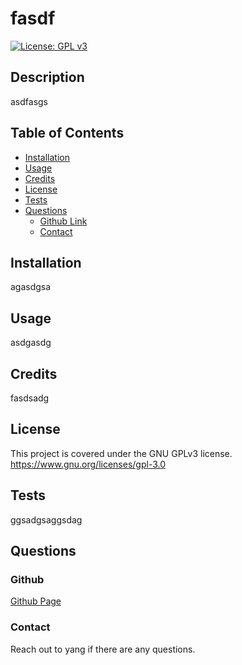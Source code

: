 
  # fasdf
  [![License: GPL v3](https://img.shields.io/badge/License-GPLv3-blue.svg)](https://www.gnu.org/licenses/gpl-3.0)
  
  ## Description
  asdfasgs
  
  ## Table of Contents
  
  - [Installation](#installation)
  - [Usage](#usage)
  - [Credits](#credits)
  - [License](#license)
  - [Tests](#test)
  - [Questions](#questions)
      - [Github Link](#github)
      - [Contact](#contact)
  
  ## Installation
  agasdgsa
  
  ## Usage
  asdgasdg
  
  ## Credits
  fasdsadg
  
  ## License
  This project is covered under the GNU GPLv3 license.
  https://www.gnu.org/licenses/gpl-3.0
  
  ## Tests
  ggsadgsaggsdag
  
  ## Questions
  
  ### Github
  [Github Page](https://www.github.com/nonatale)
  
  ### Contact
  Reach out to yang if there are any questions.
      